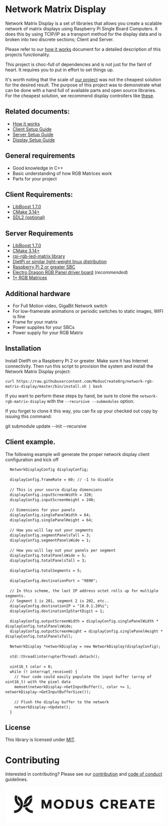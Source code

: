 
# Network Matrix Display 

Network Matrix Display is a set of libraries that allows you create a scalable network of matrix displays using Raspberry Pi Single Board Computers.  It does this by using TCIP/IP as a transport method for the display data and is broken into two discrete sections; Client and Server. 

Please refer to our [how it works](./md/How_it_works.md) document for a detailed description of this projects functionality.

This project is choc-full of dependencies and is not just for the faint of heart.  It requires you to put in effort to set things up.

It's worth noting that the scale of [our project](./md/example_project.md) was not the cheapest solution for the desired result.  The purpose of this project was to demonstrate what can be done with a hand full of available parts and open source libraries.  
For the cheapest solution, we recommend display controllers like [these](https://www.aliexpress.com/item/32922416742.html).

## Related documents: 
- [How it works](./md/How_it_works.md)
- [Client Setup Guide](./md/Client_setup_guide.md)
- [Server Setup Guide](./md/Server_setup_guide.md)
- [Display Setup Guide](./md/Display_setup_guide.md)

## General requirements 
- Good knowledge in C++
- Basic understanding of how RGB Matrices work
- Parts for your project

## Client Requirements:
- [LibBoost 1.7.0](https://dl.bintray.com/boostorg/release/1.70.0/source/boost_1_70_0.tar.gz)
- [CMake 3.14+](https://github.com/Kitware/CMake/releases/download/v3.14.4/cmake-3.14.4.tar.gz)
- [SDL2 (optional)](https://www.libsdl.org/download-2.0.php)

## Server Requirements
- [LibBoost 1.7.0](https://dl.bintray.com/boostorg/release/1.70.0/source/boost_1_70_0.tar.gz)
- [CMake 3.14+](https://github.com/Kitware/CMake/releases/download/v3.14.4/cmake-3.14.4.tar.gz)
- [rpi-rgb-led-matrix library](https://github.com/hzeller/rpi-rgb-led-matrix)
- [DietPi or similar light-weight linux distribution](https://dietpi.com/)
- [Raspberry Pi 2 or greater SBC](https://www.raspberrypi.org/products/raspberry-pi-3-model-b-plus/)
- [Electro Dragon RGB Panel driver board](https://www.electrodragon.com/product/rgb-matrix-panel-drive-board-raspberry-pi/) (*recommended*)
- [1+ RGB Matrices](https://www.adafruit.com/product/420)

## Additional hardware
- For Full Motion video, GigaBit Network switch
- For low-framerate animations or periodic switches to static images, WIFI is fine
- Frame for your matrix
- Power supplies for your SBCs
- Power supply for your RGB Matrix

## Installation
Install DietPi on a Raspberry Pi 2 or greater. Make sure it has Internet connectivity. Then run this script to provision the system and install the Network Matrix Display project:

    curl https://raw.githubusercontent.com/ModusCreateOrg/network-rgb-matrix-display/master/bin/install.sh | bash

If you want to perform these steps by hand, be sure to clone the `network-rgb-matrix-display` with the `--recursive --submodules` option.

If you forget to clone it this way, you can fix up your checked out copy by issuing this command:

   git submodule update --init --recursive 

## Client example.
The following example will generate the proper network display client configuration and kick off 
```
  NetworkDisplayConfig displayConfig;

  displayConfig.frameRate = 60; // -1 to disable

  // This is your source display dimensions
  displayConfig.inputScreenWidth = 320;
  displayConfig.inputScreenHeight = 240;

  // Dimensions for your panels
  displayConfig.singlePanelWidth = 64;
  displayConfig.singlePanelHeight = 64;

  // How you will lay out your segments
  displayConfig.segmentPanelsTall = 3;
  displayConfig.segmentPanelsWide = 1;

  // How you will lay out your panels per segment
  displayConfig.totalPanelsWide = 5;
  displayConfig.totalPanelsTall = 3;

  displayConfig.totalSegments = 5;

  displayConfig.destinationPort = "9890";
  
  // In this scheme, the last IP address octet rolls up for multiple segments. 
  // Segment 1 is 201, segment 2 is 202, etc..
  displayConfig.destinationIP = "10.0.1.20%i";
  displayConfig.destinationIpStartDigit = 1;

  displayConfig.outputScreenWidth = displayConfig.singlePanelWidth * displayConfig.totalPanelsWide;
  displayConfig.outputScreenHeight = displayConfig.singlePanelHeight * displayConfig.totalPanelsTall;

  NetworkDisplay *networkDisplay = new NetworkDisplay(displayConfig);

  std::thread(interrupterThread).detach();

  uint16_t color = 0;
  while (! interrupt_received) {
    // Your code could easily populate the input buffer (array of uint16_t) with the pixel data
    memset(networkDisplay->GetInputBuffer(), color += 1, networkDisplay->GetInputBufferSize());
    
    // Flush the display buffer to the network
    networkDisplay->Update();
  }
```

## License
This library is licensed under [MIT](./LICENSE).

# Contributing
Interested in contributing? Please see our [contribution](.github/CONTRIBUTING.md) and [code of conduct](.github/CODE_OFCONDUCT.md) guidelines. 


[![Modus Create](./md/img/modus.logo.svg)](https://moduscreate.com)

